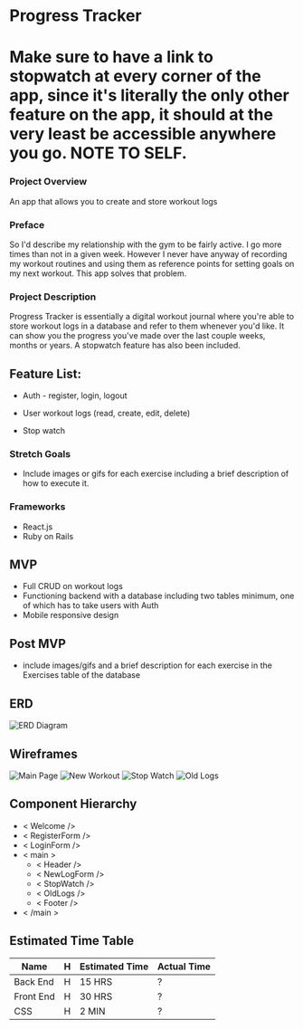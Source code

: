 # Progress Tracker
# Make sure to have a link to stopwatch at every corner of the app, since it's literally the only other feature on the app, it should at the very least be accessible anywhere you go. NOTE TO SELF.
### Project Overview
An app that allows you to create and store workout logs

### Preface
So I'd describe my relationship with the gym to be fairly active.  I go more times than not in a given week.  However I never have anyway of recording my workout routines and using them as reference points for setting goals on my next workout. This app solves that problem.

### Project Description

Progress Tracker is essentially a digital workout journal where you're able to store workout logs in a database and refer to them whenever you'd like.  It can show you the progress you've made over the last couple weeks, months or years. A stopwatch feature has also been included. 

## Feature List:

* Auth - register, login, logout

* User workout logs (read, create, edit, delete)

* Stop watch

### Stretch Goals

* Include images or gifs for each exercise including a brief description of how to execute it. 

### Frameworks
* React.js
* Ruby on Rails

## MVP
* Full CRUD on workout logs
* Functioning backend with a database including two tables minimum, one of which has to take users with Auth
* Mobile responsive design

## Post MVP
* include images/gifs and a brief description for each exercise in the Exercises table of the database

## ERD

![ERD Diagram](https://i.imgur.com/tneNZmw.png)

## Wireframes

![Main Page](https://i.imgur.com/9Z7RsJc.png)
![New Workout](https://i.imgur.com/hKGqeiU.png)
![Stop Watch](https://i.imgur.com/jHHXUU6.png)
![Old Logs](https://i.imgur.com/KgFFuDJ.png)

## Component Hierarchy 

* < Welcome />
* < RegisterForm />
* < LoginForm />
* < main >
  * < Header />
  * < NewLogForm />
  * < StopWatch />
  * < OldLogs />
  * < Footer />
* < /main >


## Estimated Time Table
| Name     | H |Estimated Time| Actual Time | 
| -------- |---|--------------|-------------|
| Back End | H |    15 HRS    |     ?       |
| Front End| H |    30 HRS    |     ?       |
| CSS      | H |    2 MIN     |     ?       |